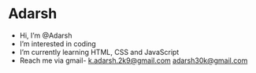 # Adarsh
- Hi, I’m @Adarsh
- I’m interested in coding
- I’m currently learning HTML, CSS and JavaScript
- Reach me via gmail-
        k.adarsh.2k9@gmail.com
        adarsh30k@gmail.com
